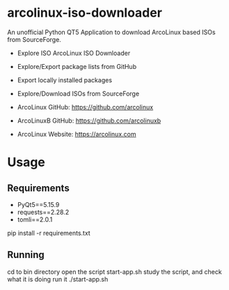 # arcolinux-iso-downloader
An unofficial Python QT5 Application to download ArcoLinux based ISOs from SourceForge.

- Explore ISO ArcoLinux ISO Downloader

- Explore/Export package lists from GitHub

- Export locally installed packages

- Explore/Download ISOs from SourceForge

- ArcoLinux GitHub: https://github.com/arcolinux

- ArcoLinuxB  GitHub: https://github.com/arcolinuxb

- ArcoLinux Website: https://arcolinux.com

# Usage

## Requirements

- PyQt5==5.15.9
- requests==2.28.2
- tomli==2.0.1

pip install -r requirements.txt

## Running

cd to bin directory
open the script start-app.sh
study the script, and check what it is doing
run it ./start-app.sh
